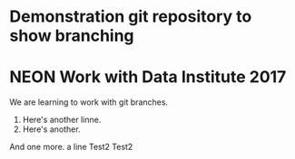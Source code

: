 # Demonstration git repository to show branching

# NEON Work with Data Institute 2017

We are learning to work with git branches.

1. Here's another linne.
2. Here's another.

And one more.
a line
Test2
Test2
